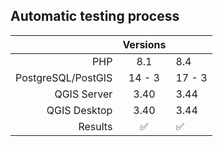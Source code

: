 ## Automatic testing process

|                      | Versions |        |
|---------------------:|:--------:|--------|
|                  PHP |   8.1    | 8.4    |
|   PostgreSQL/PostGIS |  14 - 3  | 17 - 3 |
|          QGIS Server |   3.40   | 3.44   |
|         QGIS Desktop |   3.40   | 3.44   |
|              Results |    ✅     | ✅      |
